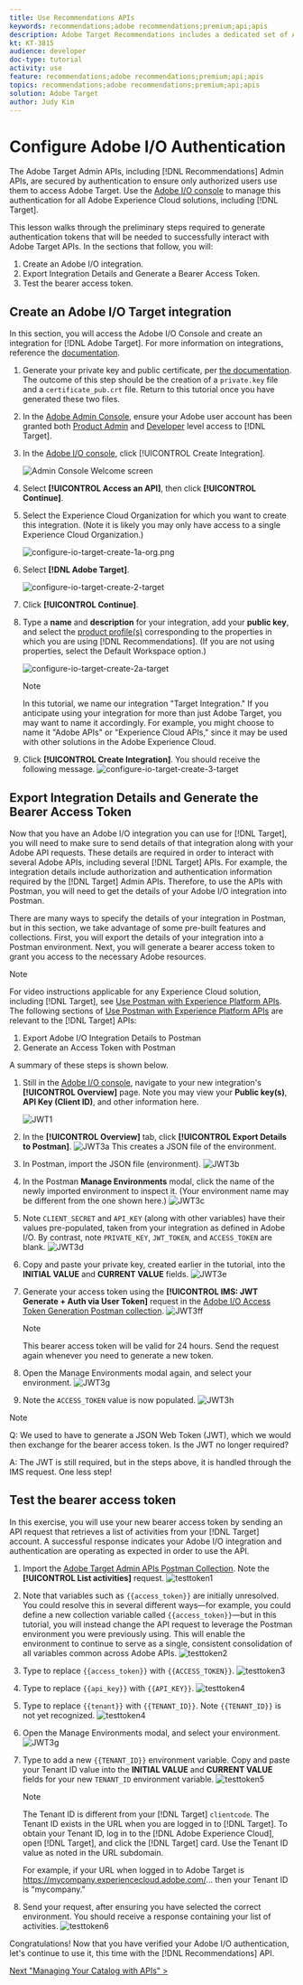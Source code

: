 ```yaml
---
title: Use Recommendations APIs
keywords: recommendations;adobe recommendations;premium;api;apis
description: Adobe Target Recommendations includes a dedicated set of APIs that allow you to manage your catalog of recommendable products and/or content; manage your recommendations algorithms and campaigns; and deliver recommendations in JSON, HTML, or XML objects to be displayed in web, mobile, email, IOT, and other channels.
kt: KT-3815
audience: developer
doc-type: tutorial
activity: use
feature: recommendations;adobe recommendations;premium;api;apis
topics: recommendations;adobe recommendations;premium;api;apis
solution: Adobe Target
author: Judy Kim
---
```


# Configure Adobe I/O Authentication

The Adobe Target Admin APIs, including [!DNL Recommendations] Admin APIs, are secured by authentication to ensure only authorized users use them to access Adobe Target. Use the [Adobe I/O console](https://console.adobe.io/) to manage this authentication for all Adobe Experience Cloud solutions, including [!DNL Target].

This lesson walks through the preliminary steps required to generate authentication tokens that will be needed to successfully interact with Adobe Target APIs. In the sections that follow, you will:

1. Create an Adobe I/O integration.
2. Export Integration Details and Generate a Bearer Access Token.
3. Test the bearer access token.

## Create an Adobe I/O Target integration

In this section, you will access the Adobe I/O Console and create an integration for [!DNL Adobe Target]. For more information on integrations, reference the [documentation](https://www.adobe.io/apis/experienceplatform/console/docs.html#!AdobeDocs/adobeio-console/master/integrations.md).

1. Generate your private key and public certificate, per [the documentation](https://www.adobe.io/authentication/auth-methods.html#!AdobeDocs/adobeio-auth/master/JWT/JWTCertificate.md). <!--as described in **Step 1** of [How to set up Adobe IO: Authentication - Step by Step](https://helpx.adobe.com/marketing-cloud-core/kb/adobe-io-authentication-step-by-step.html). After completing Step 1, return to this tutorial and resume with Step 2, below.--> The outcome of this step should be the creation of a `private.key` file and a `certificate_pub.crt` file. Return to this tutorial once you have generated these two files.

2. In the [Adobe Admin Console](https://adminconsole.adobe.com/), ensure your Adobe user account has been granted both [Product Admin](https://helpx.adobe.com/enterprise/using/admin-roles.html) and [Developer](https://helpx.adobe.com/enterprise/using/manage-developers.html) level access to [!DNL Target].

3. In the [Adobe I/O console](https://console.adobe.io/), click [!UICONTROL Create Integration].

   ![Admin Console Welcome screen](assets/configure-io-target-create-1-welcome.png)

4. Select **[!UICONTROL Access an API]**, then click **[!UICONTROL Continue]**.

5. Select the Experience Cloud Organization for which you want to create this integration. (Note it is likely you may only have access to a single Experience Cloud Organization.) 

   ![configure-io-target-create-1a-org.png](assets/configure-io-target-create-1a-org.png)

6. Select **[!DNL Adobe Target]**.

   ![configure-io-target-create-2-target](assets/configure-io-target-create-2-target.png)

7. Click **[!UICONTROL Continue]**.

8. Type a **name** and **description** for your integration, add your **public key**, and select the [product profile(s)](https://helpx.adobe.com/enterprise/using/manage-products-and-profiles.html) corresponding to the properties in which you are using [!DNL Recommendations]. (If you are not using properties, select the Default Workspace option.)

   ![configure-io-target-create-2a-target](assets/configure-io-target-create-2a-target.png)

   >[!NOTE]
   > 
   >In this tutorial, we name our integration "Target Integration." If you anticipate using your integration for more than just Adobe Target, you may want to name it accordingly. For example, you might choose to name it "Adobe APIs" or "Experience Cloud APIs," since it may be used with other solutions in the Adobe Experience Cloud.

9.  Click **[!UICONTROL Create Integration]**. You should receive the following message.
    ![configure-io-target-create-3-target](assets/configure-io-target-create-3-target.png)

## Export Integration Details and Generate the Bearer Access Token

Now that you have an Adobe I/O integration you can use for [!DNL Target], you will need to make sure to send details of that integration along with your Adobe API requests. These details are required in order to interact with several Adobe APIs, including several [!DNL Target] APIs. For example, the integration details include authorization and authentication information required by the [!DNL Target] Admin APIs. Therefore, to use the APIs with Postman, you will need to get the details of your Adobe I/O integration into Postman.

There are many ways to specify the details of your integration in Postman, but in this section, we take advantage of some pre-built features and collections. First, you will export the details of your integration into a Postman environment. Next, you will generate a bearer access token to grant you access to the necessary Adobe resources.

>[!NOTE]
>
>For video instructions applicable for any Experience Cloud solution, including [!DNL Target], see [Use Postman with Experience Platform APIs](https://docs.adobe.com/content/help/en/platform-learn/tutorials/apis/postman.html). The following sections of [Use Postman with Experience Platform APIs](https://docs.adobe.com/content/help/en/platform-learn/tutorials/apis/postman.html) are relevant to the [!DNL Target] APIs:
>
> 1. Export Adobe I/O Integration Details to Postman
> 2. Generate an Access Token with Postman
>
> A summary of these steps is shown below.

1. Still in the [Adobe I/O console](https://console.adobe.io/), navigate to your new integration's **[!UICONTROL Overview]** page. Note you may view your **Public key(s)**, **API Key (Client ID)**, and other information here.

   ![JWT1](assets/configure-io-target-jwt1.png)

2. In the **[!UICONTROL Overview]** tab, click **[!UICONTROL Export Details to Postman]**.
   ![JWT3a](assets/configure-io-target-jwt3a.png)
   This creates a JSON file of the environment.
3. In Postman, import the JSON file (environment).
   ![JWT3b](assets/configure-io-target-jwt3b.png)
4. In the Postman **Manage Environments** modal, click the name of the newly imported environment to inspect it. (Your environment name may be different from the one shown here.)
   ![JWT3c](assets/configure-io-target-jwt3c.png)
5. Note `CLIENT_SECRET` and `API_KEY` (along with other variables) have their values pre-populated, taken from your integration as defined in Adobe I/O. By contrast, note `PRIVATE_KEY`, `JWT_TOKEN`, and `ACCESS_TOKEN` are blank.
   ![JWT3d](assets/configure-io-target-jwt3d.png)
6. Copy and paste your private key, created earlier in the tutorial, into the **INITIAL VALUE** and **CURRENT VALUE** fields.
   ![JWT3e](assets/configure-io-target-jwt3e.png)
7. Generate your access token using the **[!UICONTROL IMS: JWT Generate + Auth via User Token]** request in the [Adobe I/O Access Token Generation Postman collection](https://github.com/adobe/experience-platform-postman-samples/tree/master/apis/ims).
   ![JWT3ff](assets/configure-io-target-jwt3ff.png)

   >[!NOTE]
   >
   >This bearer access token will be valid for 24 hours. Send the request again whenever you need to generate a new token.
8. Open the Manage Environments modal again, and select your environment.
   ![JWT3g](assets/configure-io-target-jwt3g.png)
9. Note the `ACCESS_TOKEN` value is now populated.
   ![JWT3h](assets/configure-io-target-jwt3h.png)

>[!NOTE]
>
>Q: We used to have to generate a JSON Web Token (JWT), which we would then exchange for the bearer access token. Is the JWT no longer required?
>
>A: The JWT is still required, but in the steps above, it is handled through the IMS request. One less step!

## Test the bearer access token

In this exercise, you will use your new bearer access token by sending an API request that retrieves a list of activities from your [!DNL Target] account. A successful response indicates your Adobe I/O integration and authentication are operating as expected in order to use the API.

1. Import the [Adobe Target Admin APIs Postman Collection](https://developers.adobetarget.com/api/#admin-postman-collection). Note the **[!UICONTROL List activities]** request.
   ![testtoken1](assets/configure-io-target-testtoken1.png)
2. Note that variables such as `{{access_token}}` are initially unresolved. You could resolve this in several different ways—for example, you could define a new collection variable called `{{access_token}}`—but in this tutorial, you will instead change the API request to leverage the Postman environment you were previously using. This will enable the environment to continue to serve as a single, consistent consolidation of all variables common across Adobe APIs.
   ![testtoken2](assets/configure-io-target-testtoken2.png)
3. Type to replace `{{access_token}}` with `{{ACCESS_TOKEN}}`.
   ![testtoken3](assets/configure-io-target-testtoken3.png)
4. Type to replace `{{api_key}}` with `{{API_KEY}}`.
   ![testtoken4](assets/configure-io-target-testtoken4.png)
5. Type to replace `{{tenant}}` with `{{TENANT_ID}}`. Note `{{TENANT_ID}}` is not yet recognized.
   ![testtoken4](assets/configure-io-target-testtoken4a.png)
6. Open the Manage Environments modal, and select your environment.
   ![JWT3g](assets/configure-io-target-jwt3g.png)
7. Type to add a new `{{TENANT_ID}}` environment variable. Copy and paste your Tenant ID value into the **INITIAL VALUE** and **CURRENT VALUE** fields for your new `TENANT_ID` environment variable.
   ![testtoken5](assets/configure-io-target-testtoken5.png)
      >[!NOTE]
   >
   >The Tenant ID is different from your [!DNL Target] `clientcode`. The Tenant ID exists in the URL when you are logged in to [!DNL Target]. To obtain your Tenant ID, log in to the [!DNL Adobe Experience Cloud], open [!DNL Target], and click the [!DNL Target] card. Use the Tenant ID value as noted in the URL subdomain.
   >
   >For example, if your URL when logged in to Adobe Target is
   >https://mycompany.experiencecloud.adobe.com/...
   >then your Tenant ID is "mycompany."

8. Send your request, after ensuring you have selected the correct environment. You should receive a response containing your list of activities.
   ![testtoken6](assets/configure-io-target-testtoken6.png)

Congratulations! Now that you have verified your Adobe I/O authentication, let's continue to use it, this time with the [!DNL Recommendations] API.

[Next "Managing Your Catalog with APIs" >](3manage-catalog.md)
